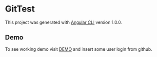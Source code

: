 # GitTest

This project was generated with [Angular CLI](https://github.com/angular/angular-cli) version 1.0.0.

## Demo

To see working demo visit [DEMO](https://artem-shev.github.io/git-test) and insert some user login from github.
